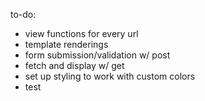to-do:

- view functions for every url
- template renderings
- form submission/validation w/ post
- fetch and display w/ get
- set up styling to work with custom colors
- test

